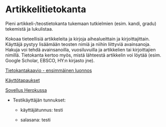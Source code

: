 # Artikkelitietokanta
Pieni artikkeli-/teostietokanta tukemaan tutkielmien (esim. kandi, gradu) tekemistä ja lukulistaa.


Kokoaa tieteellisiä artikkeleita ja kirjoja aihealueittain ja kirjoittajittain.
Käyttäjä pystyy lisäämään teosten nimiä ja niihin liittyviä avainsanoja.
Hakuja voi tehdä avainsanoilla, vuosiluvuilla ja artikkelien tai kirjoittajien nimillä.
Tietokanta kertoo myös, mistä lähteestä artikkelin voi löytää (esim. Google Scholar, EBSCO, HY:n kirjasto jne). 

[Tietokantakaavio - ensimmäinen luonnos](https://github.com/puuro-maria/artikkelitietokanta/blob/master/documentation/Tietokantakaavio_artikkelitietokanta.JPG)

[Käyttötapaukset](https://github.com/puuro-maria/artikkelitietokanta/blob/master/documentation/kayttotapaukset.md)

[Sovellus Herokussa](https://artikkelitietokanta.herokuapp.com/)

- Testikäyttäjän tunnukset:

    - käyttäjätunnus: testi
 
    - salasana: testi


